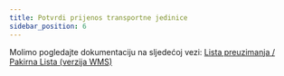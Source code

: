 ```yaml
---
title: Potvrdi prijenos transportne jedinice
sidebar_position: 6
---
```


Molimo pogledajte dokumentaciju na sljedećoj vezi: [Lista preuzimanja / Pakirna Lista (verzija WMS)](/docs/logistics/udc/loading-unit-packing-lists/loading-unit)

